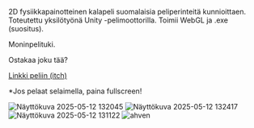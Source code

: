2D fysiikkapainotteinen kalapeli suomalaisia peliperinteitä kunnioittaen. Toteutettu yksilötyönä Unity -pelimoottorilla. Toimii WebGL ja .exe (suositus).

Moninpelituki.

Ostakaa joku tää?

[Linkki peliin (itch)](https://ylkka0.itch.io/pilkki-1999)

*Jos pelaat selaimella, paina fullscreen!


![Näyttökuva 2025-05-12 132045](https://github.com/user-attachments/assets/36b39f76-40e7-40ba-ba81-e6d428ddcc07)
![Näyttökuva 2025-05-12 132417](https://github.com/user-attachments/assets/09765270-9b30-4947-9089-1f77d0e103c1)
![Näyttökuva 2025-05-12 131122](https://github.com/user-attachments/assets/a4d23ae9-5319-4ec1-808f-a577e493733e)
![ahven](https://github.com/user-attachments/assets/1c6f9d1f-c0bc-4e58-a9b9-70979a10c640)
